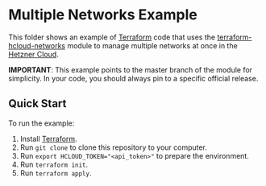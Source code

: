 # Multiple Networks Example

This folder shows an example of [Terraform](https://www.terraform.io) code that uses the [terraform-hcloud-networks](https://github.com/peterpramb/terraform-hcloud-networks) module to manage multiple networks at once in the [Hetzner Cloud](https://www.hetzner.com/cloud).

**IMPORTANT**: This example points to the master branch of the module for simplicity. In your code, you should always pin to a specific official release.


## Quick Start

To run the example:

1. Install [Terraform](https://www.terraform.io).
2. Run `git clone` to clone this repository to your computer.
3. Run `export HCLOUD_TOKEN="<api_token>"` to prepare the environment.
4. Run `terraform init`.
5. Run `terraform apply`.
